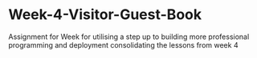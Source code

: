 # Week-4-Visitor-Guest-Book
Assignment for Week for utilising a step up to building more professional programming and deployment consolidating the lessons from week 4
